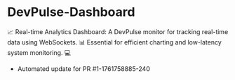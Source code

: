 # DevPulse-Dashboard
📈 Real-time Analytics Dashboard: A DevPulse monitor for tracking real-time data using WebSockets. 📊 Essential for efficient charting and low-latency system monitoring. 💻


- Automated update for PR #1-1761758885-240